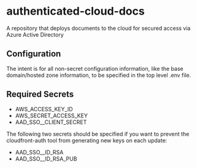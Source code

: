 # authenticated-cloud-docs
A repository that deploys documents to the cloud for secured access via Azure Active Directory


## Configuration

The intent is for all non-secret configuration information, like the base domain/hosted zone information, to be specified in the top level .env file.

## Required Secrets

* AWS_ACCESS_KEY_ID
* AWS_SECRET_ACCESS_KEY
* AAD_SSO__CLIENT_SECRET

The following two secrets should be specified if you want to prevent the cloudfront-auth tool from generating new keys on each update:

* AAD_SSO__ID_RSA
* AAD_SSO__ID_RSA_PUB

